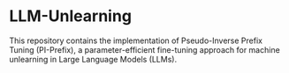 # LLM-Unlearning
This repository contains the implementation of Pseudo-Inverse Prefix Tuning (PI-Prefix), a parameter-efficient fine-tuning approach for machine unlearning in Large Language Models (LLMs). 
